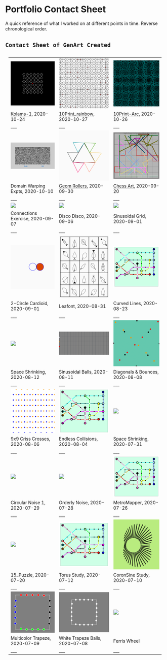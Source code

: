 # Portfolio Contact Sheet
A quick reference of what I worked on at different points in time.
Reverse chronological order.

## `Contact Sheet of GenArt Created`



<table style="padding:10px">

[comment]: # (This a images link row) 
  <tr>
    <td> 
         <img src ="../kolams/images/k1.png" width="250">
   </td>
    <td>
        <img src ="../10_Print/images/swirly_rainbow.png" width = '250'>
    </td>
   <td>
        <img src ="../10_Print/images/arc_print.png" width = '250'>
    </td>    
  </tr>

[comment]: # (This a description Row for the images above) 
  <tr> 
    <td> 
      <a href="../kolams/">Kolams-1</a>, 2020-10-24
    </td>
    <td> 
      <a href="../10_Print/">10Print_rainbow</a>, 2020-10-27
    </td>
    <td> 
      <a href="../10_Print/">10Print-Arc</a>, 2020-10-26
    </td>
  </tr>

[comment]: # (This a spacer row) 
  <tr> 
    <td> 
           ___
    </td>
    <td> 
           ___
    </td>
    <td> 
           ___
    </td>
  </tr>



[comment]: # (This a images link row) 
  <tr>
    <td> 
         <img src ="../domain_warping/images/expt2_perlin_v_dw.png" width="250">
   </td>
    <td>
        <img src ="../geom_rollers/images/colored_triangles.gif" width="250">
    </td>
   <td>
        <img src ="../chess_art/images/Deep Blue (Computer)_Garry Kasparov_Game_02_IBM Man-Machine, New York USA_.png" width="250">
    </td>    
  </tr>

[comment]: # (This a description Row for the images above) 
  <tr> 
    <td> 
        Domain Warping Expts, 2020-10-10
    </td>
    <td> 
      <a href="geom_rollers">Geom Rollers</a>, 2020-09-30
    </td>
    <td> 
      <a href="chess_art">Chess Art</a>, 2020-09-20
    </td>
  </tr>

[comment]: # (This a spacer row) 
  <tr> 
    <td> 
           ___
    </td>
    <td> 
           ___
    </td>
    <td> 
           ___
    </td>
  </tr>


[comment]: # (This a images link row) 
  <tr>
    <td> 
        <img src ="../workshop/images/pt_connections.gif" width="250">
    </td>
    <td>
        <img src ="../ball_animations/images/disco.gif" width="250">
    </td>
   <td>
        <img src ="../sinusoidal_sketches/images/cardioid_grid.gif" width="250px">
    </td>    
  </tr>

[comment]: # (This a description Row for the images above) 
  <tr> 
    <td> 
        Connections Exercise, 2020-09-07
    </td>
    <td> 
        Disco Disco, 2020-09-06
    </td>
    <td> 
        Sinusoidal Grid, 2020-09-01
    </td>
  </tr>

[comment]: # (This a spacer row) 
  <tr> 
    <td> 
           ___
    </td>
    <td> 
           ___
    </td>
    <td> 
           ___
    </td>
  </tr>

[comment]: # (This a images link row) 
  <tr>
    <td>
        <img src ="../sinusoidal_sketches/images/2circle_cardioid.gif" width="250px">
    </td>
   <td>
        <img src ="../generative_fonts/images/leafont1.gif" width="250px">
    </td>    
    <td>
        <img src ="../metro_maps/images/mm_5.jpg" width="250px">
    </td>
  </tr>

[comment]: # (This a description Row for the images above) 
  <tr> 
    <td> 
        2-Circle Cardioid, 2020-09-01
    </td>
    <td> 
        Leafont, 2020-08-31
    </td>
    <td> 
        Curved Lines, 2020-08-23
    </td>
  </tr>

[comment]: # (This a spacer row) 
  <tr> 
    <td> 
           ___
    </td>
    <td> 
           ___
    </td>
    <td> 
           ___
    </td>
  </tr>

[comment]: # (This a images link row) 
  <tr>
     <td>
       <img src ="../dots_and_dashes/images/BW_2.gif" width="250px">
    </td>    
   <td>
        <img src ="../ball_animations/images/frequencies.gif" width="250px">
    </td>    
   <td>
       <img src ="../ball_animations/ball_crossings/images/pinballs_steady.gif" width="250">
    </td>    
  </tr>

[comment]: # (This a description Row for the images above) 
  <tr> 
      <td> 
        Space Shrinking, 2020-08-12
    </td>
    <td> 
        Sinusoidal Balls, 2020-08-11
    </td>
    <td> 
        Diagonals & Bounces, 2020-08-08
    </td>
  </tr>
  
[comment]: # (This a spacer row) 
  <tr> 
    <td> 
           ___
    </td>
    <td> 
           ___
    </td>
    <td> 
           ___
    </td>
  </tr>

[comment]: # (COPY FROM HERE) 
[comment]: # (This a images link row) 
  <tr>
   <td>
       <img src ="../ball_animations/ball_crossings/images/balls_blue_orange.gif" width="250">
   </td>    
   <td>
        <img src ="../metro_maps/images/mm_5.jpg" width="250px">
    </td>
   <td>
       <img src ="../dots_and_dashes/images/BW_2.gif" width="250px">
    </td>    
  </tr>

[comment]: # (This a description Row for the images above) 
  <tr> 
    <td> 
        9x9 Criss Crosses, 2020-08-06
    </td>
    <td> 
        Endless Collisions, 2020-08-04
    </td>
    <td> 
        Space Shrinking, 2020-07-31
    </td>
  </tr>
  
[comment]: # (This a spacer row) 
  <tr> 
    <td> 
           ___
    </td>
    <td> 
           ___
    </td>
    <td> 
           ___
    </td>
  </tr>

[comment]: # (COPY FROM HERE) 
[comment]: # (This a images link row) 
  <tr>
   <td>
        <img src ="../sinusoidal_sketches/circular_noise/images/cn_purple.gif" width="250px">
    </td>    
    <td>
        <img src ="../sinusoidal_sketches/circular_noise/images/cn_red_no_linear_noise.gif" width="250px">
    </td>
    <td>
        <img src ="../metro_maps/images/mm_5.jpg" width="250px">
    </td>
  </tr>

[comment]: # (This a description Row for the images above) 
  <tr> 
    <td> 
        Circular Noise 1, 2020-07-29
    </td>
    <td> 
        Orderly Noise, 2020-07-28
    </td>
    <td> 
        MetroMapper, 2020-07-26
    </td>
  </tr>
  
[comment]: # (This a spacer row) 
  <tr> 
    <td> 
           ___
    </td>
    <td> 
           ___
    </td>
    <td> 
           ___
    </td>
  </tr>


[comment]: # (COPY FROM HERE) 
[comment]: # (This a images link row) 
  <tr>
   <td>
        <img src ="../ball_animations/images/sinusoidal_balls.gif" width="250px">
    </td>    
    <td>
        <img src ="../metro_maps/images/mm_5.jpg" width="250px">
    </td>
   <td>
        <img src ="../sinusoidal_sketches/funkyvector_corona-sine_study/images/corona_study.png" width="250px">
   </td>    
  </tr>

[comment]: # (This a description Row for the images above) 
  <tr> 
    <td> 
        15_Puzzle, 2020-07-20
    </td>
    <td> 
        Torus Study, 2020-07-12
    </td>
    <td> 
        CoronSine Study, 2020-07-10
    </td>
  </tr>
  
[comment]: # (This a spacer row) 
  <tr> 
    <td> 
           ___
    </td>
    <td> 
           ___
    </td>
    <td> 
           ___
    </td>
  </tr>

[comment]: # (ROW SET ENDS Here) 


[comment]: # (COPY FROM HERE) 
[comment]: # (This a images link row) 
  <tr>
   <td>
        <img src ="../ball_animations/trapeze_balls/images/trapeze_loop.gif" width="250">
    </td>
    <td>
        <img src ="../ball_animations/trapeze_balls/images/white_trapeze.gif" width="250">
    </td>
   <td>
        <img src ="../ball_animations/images/ferris.gif" width="250px">
   </td>    
  </tr>

[comment]: # (This a description Row for the images above) 
  <tr> 
    <td> 
        Multicolor Trapeze, 2020-07-09
    </td>
    <td> 
        White Trapeze Balls, 2020-07-08
    </td>
    <td> 
        Ferris Wheel
    </td>

  </tr>
  
[comment]: # (This a spacer row) 
  <tr> 
    <td> 
           ___
    </td>
    <td> 
           ___
    </td>
    <td> 
           ___
    </td>
  </tr>

[comment]: # (ROW SET ENDS Here) 


</table>

